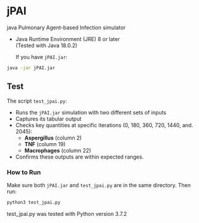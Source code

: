 # jPAI
java Pulmonary Agent-based Infection simulator

- Java Runtime Environment (JRE) 8 or later  
  (Tested with Java 18.0.2)

  If you have `jPAI.jar`:

```bash
java -jar jPAI.jar
```

## Test

The script `test_jpai.py`:

- Runs the `jPAI.jar` simulation with two different sets of inputs
- Captures its tabular output
- Checks key quantities at specific iterations (0, 180, 360, 720, 1440, and. 2045):
  - **Aspergillus** (column 2)
  - **TNF** (column 19)
  - **Macrophages** (column 22)
- Confirms these outputs are within expected ranges.

### How to Run

Make sure both `jPAI.jar` and `test_jpai.py` are in the same directory. Then run:

```bash
python3 test_jpai.py
```

test_jpai.py was tested with Python version 3.7.2
